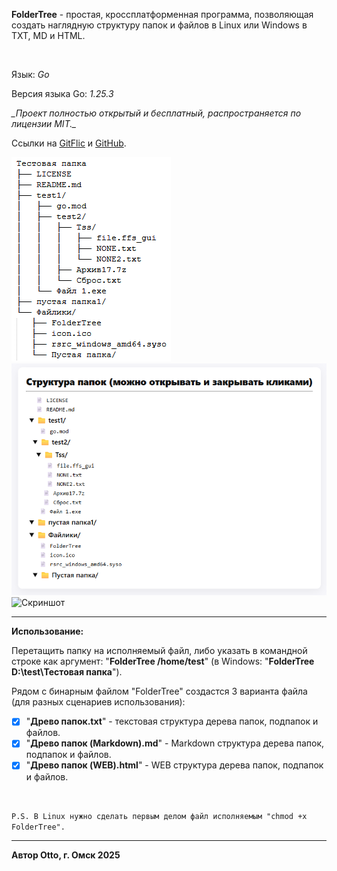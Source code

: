 **FolderTree** - простая, кроссплатформенная программа, позволяющая создать наглядную структуру папок и файлов в Linux или Windows в TXT, MD и HTML.

 

Язык: _Go_

Версия языка Go: _1.25.3_

_\_Проект полностью открытый и бесплатный, распространяется по лицензии MIT.\__

Ссылки на [GitFlic](https://gitflic.ru/project/otto/foldertree) и [GitHub](https://github.com/Otto17/FolderTree).

![Скриншот](image1.png)
![Скриншот](image2.png)
![Скриншот](image3.png)

---

**Использование:**

Перетащить папку на исполняемый файл, либо указать в командной строке как аргумент: "**FolderTree /home/test**" (в Windows: "**FolderTree D:\test\Тестовая папка**").

Рядом с бинарным файлом "FolderTree" создастся 3 варианта файла (для разных сценариев использования):

* [x] "**Древо папок.txt**" - текстовая структура дерева папок, подпапок и файлов.
* [x] "**Древо папок (Markdown).md**" - Markdown структура дерева папок, подпапок и файлов.
* [x] "**Древо папок (WEB).html**" - WEB структура дерева папок, подпапок и файлов.

 

`P.S. В Linux нужно сделать первым делом файл исполняемым "chmod +x FolderTree".`

---

**Автор Otto, г. Омск 2025**